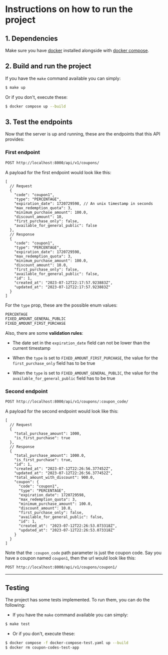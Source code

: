 # Instructions on how to run the project

## 1. Dependencies

Make sure you have [docker](https://www.docker.com/) installed alongside with [docker compose](https://docs.docker.com/compose/).

## 2. Build and run the project

If you have the `make` command available you can simply:

```bash
$ make up
```

Or if you don't, execute these:

```bash
$ docker compose up --build
```

## 3. Test the endpoints

Now that the server is up and running, these are the endpoints that this API provides:

### First endpoint

```txt
POST http://localhost:8000/api/v1/coupons/
```

A payload for the first endpoint would look like this:

```jsonc
[
  // Request
  {
    "code": "coupon1",
    "type": "PERCENTAGE",
    "expiration_date": 1720729598, // An unix timestamp in seconds
    "max_redemption_quota": 3,
    "minimum_purchase_amount": 100.0,
    "discount_amount": 10,
    "first_purchase_only": false,
    "available_for_general_public": false
  },
  // Response
  {
    "code": "coupon1",
    "type": "PERCENTAGE",
    "expiration_date": 1720729598,
    "max_redemption_quota": 3,
    "minimum_purchase_amount": 100.0,
    "discount_amount": 10.0,
    "first_purchase_only": false,
    "available_for_general_public": false,
    "id": 1,
    "created_at": "2023-07-12T22:17:57.923883Z",
    "updated_at": "2023-07-12T22:17:57.923883Z"
  }
]
```

For the `type` prop, these are the possible enum values:

```txt
PERCENTAGE
FIXED_AMOUNT_GENERAL_PUBLIC
FIXED_AMOUNT_FIRST_PURCHASE
```

Also, there are some **validation rules**:

- The date set in the `expiration_date` field can not be lower than the current timestamp

- When the `type` is set to `FIXED_AMOUNT_FIRST_PURCHASE`, the value for the `first_purchase_only` field has to be true

- When the `type` is set to `FIXED_AMOUNT_GENERAL_PUBLIC`, the value for the `available_for_general_public` field has to be true

### Second endpoint

```txt
POST http://localhost:8000/api/v1/coupons/:coupon_code/
```

A payload for the second endpoint would look like this:

```jsonc
[
  // Request
  {
    "total_purchase_amount": 1000,
    "is_first_purchase": true
  },
  // Response
  {
    "total_purchase_amount": 1000.0,
    "is_first_purchase": true,
    "id": 1,
    "created_at": "2023-07-12T22:26:56.377452Z",
    "updated_at": "2023-07-12T22:26:56.377452Z",
    "total_amount_with_discount": 900.0,
    "coupon": {
      "code": "coupon1",
      "type": "PERCENTAGE",
      "expiration_date": 1720729598,
      "max_redemption_quota": 3,
      "minimum_purchase_amount": 100.0,
      "discount_amount": 10.0,
      "first_purchase_only": false,
      "available_for_general_public": false,
      "id": 1,
      "created_at": "2023-07-12T22:26:53.073318Z",
      "updated_at": "2023-07-12T22:26:53.073318Z"
    }
  }
]
```

Note that the `:coupon_code` path parameter is just the coupon code. Say you have a coupon named `coupon1`, then the url would look like this:

```txt
POST http://localhost:8000/api/v1/coupons/coupon1/
```

---

## Testing

The project has some tests implemented. To run them, you can do the following:

- If you have the `make` command available you can simply:

```bash
$ make test
```

- Or if you don't, execute these:

```bash
$ docker compose -f docker-compose-test.yaml up --build
$ docker rm coupon-codes-test-app
```
